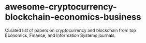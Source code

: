 # awesome-cryptocurrency-blockchain-economics-business
Curated list of papers on cryptocurrency and blockchain from top Economics, Finance, and Information Systems journals.

